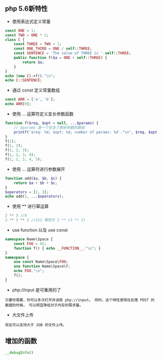 ## php 5.6新特性

* 使用表达式定义常量
``` php
const ONE = 1;
const TWO = ONE * 2;
class C {
    const THREE = TWO + 1;
    const ONE_THIRD = ONE / self::THREE;
    const SENTENCE = 'The value of THREE is '.self::THREE;
    public function f($a = ONE + self::THREE) {
        return $a;
    }
}
echo (new C)->f()."\n";
echo C::SENTENCE;
```

* 通过 const 定义常量数组
``` php
const ARR = ['a', 'b'];
echo ARR[0];
```

* 使用 ... 运算符定义变长参数函数
``` php
function f($req, $opt = null, ...$params) {
    // $params 是一个包含了剩余参数的数组
    printf('$req: %d; $opt: %d; number of params: %d'."\n", $req, $opt, count($params));
}
f(1);
f(1, 2);
f(1, 2, 3);
f(1, 2, 3, 4);
f(1, 2, 3, 4, 5);
```

* 使用 ... 运算符进行参数展开
``` php
function add($a, $b, $c) {
    return $a + $b + $c;
}
$operators = [2, 3];
echo add(1, ...$operators);
```

* 使用 ** 进行幂运算
``` php
2 ** 3 //8
2 ** 3 ** 2 //512 等同于 2 ** (3 ** 2)
```

* use function 以及 use const
``` php
namespace Name\Space {
    const FOO = 42;
    function f() { echo __FUNCTION__."\n"; }
}
namespace {
    use const Name\Space\FOO;
    use function Name\Space\f;
    echo FOO."\n";
    f();
}
```

* php://input 是可重用的了
```
只要你需要，你可以多次打开并读取 php://input。 同时，这个特性使得在处理 POST 的数据的时候， 可以明显降低对于内存的需求量。
```

* 大文件上传
```
现在可以支持大于 2GB 的文件上传。
```

## 增加的函数
``` php
__debugInfo()
```
